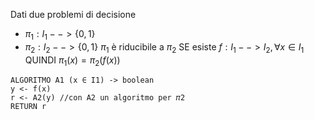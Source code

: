 Dati due problemi di decisione
- $\pi_1: I_1 --> \{0, 1\}$
- $\pi_2: I_2 --> \{0, 1\}$
$\pi_1$ è riducibile a $\pi_2$ SE esiste $f: I_1 --> I_2, \forall x \in I_1$ QUINDI $\pi_1(x)=\pi_2(f(x))$

```
ALGORITMO A1 (x ∈ I1) -> boolean
y <- f(x)
r <- A2(y) //con A2 un algoritmo per 𝜋2
RETURN r
```
